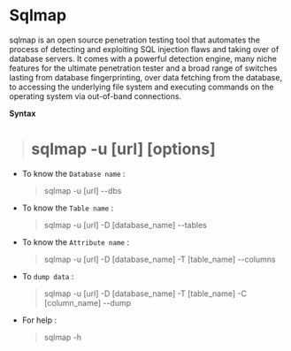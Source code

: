 # Sqlmap

sqlmap is an open source penetration testing tool that automates the process of detecting and exploiting SQL injection flaws and taking over of database servers. It comes with a powerful detection engine, many niche features for the ultimate penetration tester and a broad range of switches lasting from database fingerprinting, over data fetching from the database, to accessing the underlying file system and executing commands on the operating system via out-of-band connections.

**Syntax**

> # sqlmap -u [url] [options]

* To know the `Database name` :

    > sqlmap -u [url] --dbs
  
* To know the `Table name` :

    > sqlmap -u [url] -D [database_name] --tables
    
 * To know the `Attribute name` :

    > sqlmap -u [url] -D [database_name] -T [table_name] --columns
    
 * To `dump data` :
    
    > sqlmap -u [url] -D [database_name] -T [table_name] -C [column_name] --dump
    
* For help :
    
    > sqlmap -h
